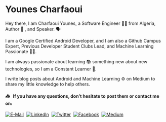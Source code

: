 # Younes Charfaoui

Hey there, I am Charfaoui Younes, a Software Engineer 👨‍🎓 from Algeria, Author 📄 , and Speaker. 🗣

I am a Google Certified Android Developer, and I am also a Github Campus Expert, Previous Developer Student Clubs Lead, and Machine Learning Passionate 👨‍🔬.

I am always passionate about learning 📚 something new about new technologies, so I am a Constant Learner 🚴.

I write blog posts about Android and Machine Learning ⚙️ on Medium to share my little knowledge to help others.

#### 📥 &nbsp; If you have any questions, don’t hesitate to post them or contact me on:

[![E-Mail](https://github.com/Younes-Charfaoui/Younes-Charfaoui/blob/master/email.png)](mailto:mxcsyounes@gmail.com)&nbsp;&nbsp;[![LinkedIn](https://github.com/Younes-Charfaoui/Younes-Charfaoui/blob/master/linkedin.png)](https://www.linkedin.com/in/younes-charfaoui)&nbsp; [![Twitter](https://github.com/Younes-Charfaoui/Younes-Charfaoui/blob/master/twitter.png)](https://twitter.com/CharfaouiYounes)&nbsp;&nbsp;[![Facebook](https://github.com/Younes-Charfaoui/Younes-Charfaoui/blob/master/facebook.png)](https://www.facebook.com/mxcsyounes/)&nbsp;&nbsp;[![Medium](https://github.com/Younes-Charfaoui/Younes-Charfaoui/blob/master/medium.png)](https://www.medium.com/@mxcsyounes)

